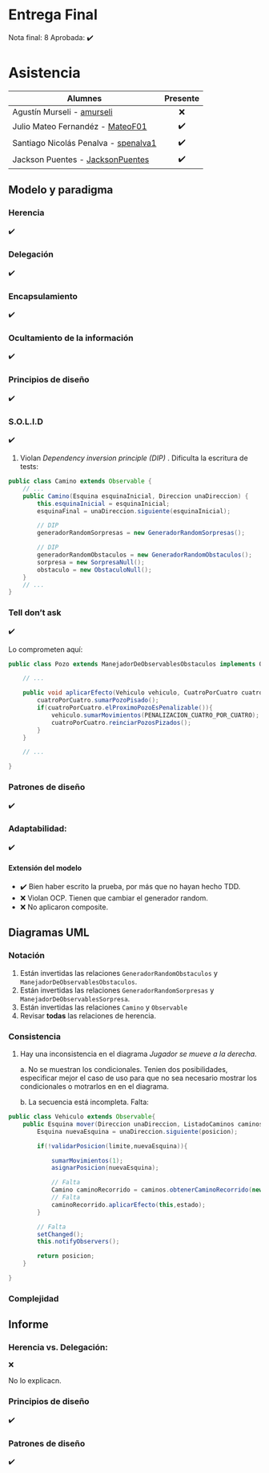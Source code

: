 # Entrega Final

Nota final: 8
Aprobada: :heavy_check_mark:

# Asistencia

| Alumnes                                                               | Presente           |
|-----------------------------------------------------------------------|:------------------:|
| Agustín Murseli - [amurseli](https://github.com/amurseli)             | :x: |
| Julio Mateo Fernandéz - [MateoF01](https://github.com/MateoF01)       | :heavy_check_mark: |
| Santiago Nicolás Penalva - [spenalva1](https://github.com/Spenalva1)  | :heavy_check_mark: |
| Jackson Puentes - [JacksonPuentes](https://github.com/JacksonPuentes) | :heavy_check_mark: |


## Modelo y paradigma

### Herencia

:heavy_check_mark:

### Delegación

:heavy_check_mark:

### Encapsulamiento

:heavy_check_mark:

### Ocultamiento de la información

:heavy_check_mark:

### Principios de diseño

:heavy_check_mark:

### S.O.L.I.D

:heavy_check_mark:

1. Violan *Dependency inversion principle (DIP)* . Dificulta la escritura de tests:

```java
public class Camino extends Observable {
    // ...
    public Camino(Esquina esquinaInicial, Direccion unaDireccion) {
        this.esquinaInicial = esquinaInicial;
        esquinaFinal = unaDireccion.siguiente(esquinaInicial);

        // DIP
        generadorRandomSorpresas = new GeneradorRandomSorpresas();

        // DIP
        generadorRandomObstaculos = new GeneradorRandomObstaculos();
        sorpresa = new SorpresaNull();
        obstaculo = new ObstaculoNull();
    }
    // ...
}
```

### Tell don’t ask

:heavy_check_mark:

Lo comprometen aquí:

```java
public class Pozo extends ManejadorDeObservablesObstaculos implements Obstaculo {

    // ...

    public void aplicarEfecto(Vehiculo vehiculo, CuatroPorCuatro cuatroPorCuatro) {
        cuatroPorCuatro.sumarPozoPisado();
        if(cuatroPorCuatro.elProximoPozoEsPenalizable()){
            vehiculo.sumarMovimientos(PENALIZACION_CUATRO_POR_CUATRO);
            cuatroPorCuatro.reinciarPozosPizados();
        }
    }

    // ...

}
```
### Patrones de diseño

:heavy_check_mark:

### Adaptabilidad:

:heavy_check_mark: 

#### Extensión del modelo

- :heavy_check_mark: Bien haber escrito la prueba, por más que no hayan hecho TDD.
- :x: Violan OCP. Tienen que cambiar el generador random.
- :x: No aplicaron composite.


## Diagramas UML

### Notación

1. Están invertidas las relaciones `GeneradorRandomObstaculos` y `ManejadorDeObservablesObstaculos`.
2. Están invertidas las relaciones `GeneradorRandomSorpresas` y `ManejadorDeObservablesSorpresa`.
3. Están invertidas las relaciones `Camino` y `Observable`
4. Revisar **todas** las relaciones de herencia.

### Consistencia

1. Hay una inconsistencia en el diagrama *Jugador se mueve a la derecha*. 

    a. No se muestran los condicionales. Tenien dos posibilidades, especificar mejor el caso de uso para que no sea necesario mostrar los condicionales o motrarlos en en el diagrama.
    
    b. La secuencia está incompleta. Falta: 
    
```java
public class Vehiculo extends Observable{
    public Esquina mover(Direccion unaDireccion, ListadoCaminos caminos, Esquina limite) {
        Esquina nuevaEsquina = unaDireccion.siguiente(posicion);

        if(!validarPosicion(limite,nuevaEsquina)){

            sumarMovimientos(1);
            asignarPosicion(nuevaEsquina);

            // Falta
            Camino caminoRecorrido = caminos.obtenerCaminoRecorrido(new Camino(posicionAnterior, unaDireccion));
            // Falta
            caminoRecorrido.aplicarEfecto(this,estado);
        }

        // Falta
        setChanged();
        this.notifyObservers();

        return posicion;
    }

}
```

### Complejidad

## Informe 

### Herencia vs. Delegación:

:x:

No lo explicacn.

### Principios de diseño

:heavy_check_mark:

### Patrones de diseño

:heavy_check_mark:
